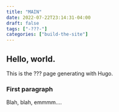 ```yaml
---
title: "MAIN"
date: 2022-07-22T23:14:31-04:00
draft: false
tags: ["-???-"]
categories: ["build-the-site"]
---
```


## Hello, world. 
This is the ??? page generating with Hugo. 

### First paragraph
Blah, blah, emmmm.... 

